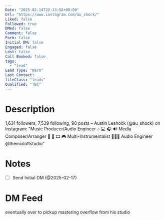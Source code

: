 ```yaml
---
Date: "2025-02-14T22:13:56+00:00"
Url: "https://www.instagram.com/au_shock/"
Liked: false
Followed: true
DMed: false
Comment: false
Form: false
Initial DM: false
Engaged: false
Lost: false
Call Booked: false
tags:
  - "lead"
Lead Type: "Warm"
Last Contact:
fileClass: "leads"
Qualified: "TBC"
---
```

# Description
1,631 followers, 7,539 following, 90 posts – Austin Leshock (@au_shock) on Instagram: "Music Producer/Audio Engineer 🎶 💻 🎧 🔊 
Media Composer/Arranger 🎼 📝 🎞 🎮 
Multi-Instrumentalist 🎷🎺🎹
Audio Engineer @themixloftstudio"
# Notes
- [ ] Send Initial DM (@2025-02-17)
# DM Feed
eventually over to pickup mastering overflow from his studio
